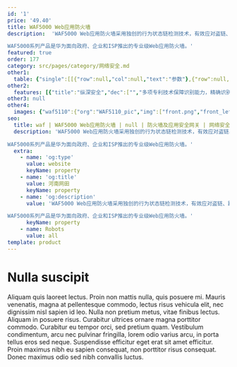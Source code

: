 ```yaml
---
id: '1'
price: '49.40'
title: WAF5000 Web应用防火墙
description:  'WAF5000 Web应用防火墙采用独创的行为状态链检测技术，有效应对盗链、跨站请求伪造等Web特殊攻击。智能联动ms级锁定功能可有效降低入侵风险，以满足各类法律法规如PCI、等级保护、企业内部控制规范等要求，全方位保障客户的Web应用业务安全运行。

WAF5000系列产品是华为面向政府、企业和ISP推出的专业级Web应用防火墙。'
featured: true
order: 177
category: src/pages/category/网络安全.md
other1: 
  table: {"single":[[{"row":null,"col":null,"text":"参数"},{"row":null,"col":null,"text":"WAF 5110"},{"row":null,"col":null,"text":"WAF 5250"},{"row":null,"col":null,"text":"WAF 5260"},{"row":null,"col":null,"text":"WAF 5510"},{"row":null,"col":null,"text":"WAF5000-V"}],[{"row":null,"col":null,"text":"产品形态"},{"row":null,"col":null,"text":"1U"},{"row":null,"col":null,"text":"2U"},{"row":null,"col":null,"text":"2U"},{"row":null,"col":null,"text":"2U"},{"row":null,"col":null,"text":"NA"}],[{"row":null,"col":null,"text":"专用管理口"},{"row":null,"col":null,"text":"2*GE电口(管理口*1，HA口*1)"},{"row":null,"col":null,"text":"2*GE电口(管理口*1，HA口*1)"},{"row":null,"col":null,"text":"2*GE电口(管理口*1，HA口*1)"},{"row":null,"col":null,"text":"2*GE电口(管理口*1，HA口*1)"},{"row":null,"col":null,"text":"NA"}],[{"row":null,"col":null,"text":"工作口"},{"row":null,"col":null,"text":"4*GE电口，2组硬件BYPASS模块"},{"row":null,"col":null,"text":"4*GE电口，2组硬件BYPASS模块"},{"row":null,"col":null,"text":"4*GE电口，2组硬件BYPASS模块\n4*GE光口，不含硬件BYPASS模块\n"},{"row":null,"col":null,"text":"2*10GE光口，1组硬件BYPASS模块"},{"row":null,"col":null,"text":"NA"}],[{"row":null,"col":null,"text":"支持扩展卡（硬件WAF）/支持虚拟化平台（软件WAF）"},{"row":null,"col":null,"text":"-"},{"row":null,"col":null,"text":"-"},{"row":null,"col":null,"text":"8*GE电业务口，4组硬件BYPASS模块\n 插卡式4*GE电业务口，4*GE光业务口，含2组电口硬件BYPASS模块\n 插卡式4*GE光业务口，2组硬件BYPASS模块\n 插卡式8*GE光业务口，不含硬件BYPASS模块\n （4选2）"},{"row":null,"col":null,"text":"插卡式8*GE电业务口，4组硬件BYPASS模块\n 插卡式4*GE电业务口，4*GE光业务口，含2组电口硬件BYPASS模块\n 插卡式4*GE光业务口，2组硬件BYPASS模块\n 插卡式8*GE光业务口，不含硬件BYPASS模块\n 插卡式2*10GE光业务口，含1组硬件BYPASS模块\n 插卡式4*10GE光业务口，不含硬件BYPASS模块\n （6选3）"},{"row":null,"col":null,"text":"Linux KVM, Kernel版本2.6.32以上\nXEN 4.5及以上(opensource Xen,Citrix的不支持)\nVMware ESXi 5.5及以上\n"}],[{"row":null,"col":null,"text":"电源"},{"row":null,"col":null,"text":"AC：100～240V 50/60Hz\n单电源"},{"row":null,"col":null,"text":"AC：100～240V 50/60Hz\n1+1冗余电源，可热插拔"},{"row":null,"col":null,"text":"AC：100～240V 50/60Hz\n1+1冗余电源，可热插拔"},{"row":null,"col":null,"text":"AC：100～240V 50/60Hz\n1+1冗余电源，可热插拔"},{"row":null,"col":null,"text":"NA"}],[{"row":null,"col":null,"text":"黑白名单双引擎架构"},{"row":null,"col":"5","text":"白名单与黑名单安全引擎相结合的工作方式，实现了正常请求快速识别与转发，未知请求进行深度清洗的安全策略，实现安全性与可用性的最佳结合。实现正常用户与攻击者相分离的效果，保障网站安全的同时增强了用户体验的效果。"}],[{"row":null,"col":null,"text":"策略自学习建模及白名单防护技术"},{"row":null,"col":"5","text":"对网站的正常访问行为规律进行分析及总结，并生成一套针对网站特性的安全白名单规则，对正常的请求直接进行放行，提升了访问性能。白名单比传统WAF的特征库防护的误报率更低，可有效防护0day攻击。"}],[{"row":null,"col":null,"text":"静态网页篡改防护"},{"row":null,"col":"5","text":"系统内置了静态网页篡改防护与预警功能，防止篡改的页面显示到用户端并将篡改事件及时告警。"}],[{"row":null,"col":null,"text":"应用层DDOS攻击防护"},{"row":null,"col":"5","text":"基于URL级别的访问频率统计，并通过访问行为建模检测出CC攻击的来源，对CC攻击者采取限时锁定措施从而有效措施来自外网的CC攻击行为，该功能还可有效解决因验证码技术落后而导致的口令爆破问题。"}],[{"row":null,"col":null,"text":"Web应用加速"},{"row":null,"col":"5","text":"采用Web Cache技术、静态文件缓存技术，动态请求的TCP连接复用技术实现网站访问速度的提升。"}]]}
other2:
  features: [{"title":"纵深安全","dec":["","多项专利技术保障识别能力，精确识别OWASP Top 10等各种Web通用攻击；独创行为状态链检测技术，有效应对盗链、跨站请求伪造等Web特殊攻击。",""]},{"title":"优质访问体验","dec":["","用户行为异常检测引擎，快速识别正常行为，提供最优访问体验。",""]},{"title":"轻松管理","dec":["","WEB服务自发现，安全策略自学习，攻击者智能锁定。",""]}]
other3: null
other4:
  images: {"waf5110":{"org":"WAF5110_pic","img":["front.png","front_left.png","front_right.png","front_top.png","left.png","rear.png","rear_left.png","rear_right.png","rear_top.png","right.png"]}}
seo:
  title: waf | WAF5000 Web应用防火墙 | null | 防火墙及应用安全网关 | 网络安全 | 企业网络
  description: 'WAF5000 Web应用防火墙采用独创的行为状态链检测技术，有效应对盗链、跨站请求伪造等Web特殊攻击。智能联动ms级锁定功能可有效降低入侵风险，以满足各类法律法规如PCI、等级保护、企业内部控制规范等要求，全方位保障客户的Web应用业务安全运行。

WAF5000系列产品是华为面向政府、企业和ISP推出的专业级Web应用防火墙。'
  extra:
    - name: 'og:type'
      value: website
      keyName: property
    - name: 'og:title'
      value: 河南网田
      keyName: property
    - name: 'og:description'
      value: 'WAF5000 Web应用防火墙采用独创的行为状态链检测技术，有效应对盗链、跨站请求伪造等Web特殊攻击。智能联动ms级锁定功能可有效降低入侵风险，以满足各类法律法规如PCI、等级保护、企业内部控制规范等要求，全方位保障客户的Web应用业务安全运行。

WAF5000系列产品是华为面向政府、企业和ISP推出的专业级Web应用防火墙。'
      keyName: property
    - name: Robots
      value: all
template: product
---
```


# Nulla suscipit

Aliquam quis laoreet lectus. Proin non mattis nulla, quis posuere mi. Mauris venenatis, magna at pellentesque commodo, lectus risus vehicula elit, nec dignissim nisl sapien id leo. Nulla non pretium metus, vitae finibus lectus. Aliquam in posuere risus. Curabitur ultrices ornare magna porttitor commodo. Curabitur eu tempor orci, sed pretium quam. Vestibulum condimentum, arcu nec pulvinar fringilla, lorem odio varius arcu, in porta tellus eros sed neque. Suspendisse efficitur eget erat sit amet efficitur. Proin maximus nibh eu sapien consequat, non porttitor risus consequat. Donec maximus odio sed nibh convallis luctus.
